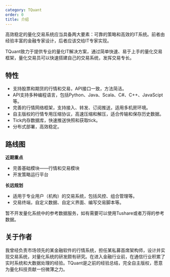 ```yaml
---
category: TQuant
order: 0
title: 介绍
---
```


高效稳定的量化交易系统应当具备两大要素：可靠的策略和高效的IT系统。前者由经验丰富的金融专家设计，后者应该交给IT专家实现。

TQuant致力于提供专业的量化IT解决方案，通过简单快速、易于上手的量化交易框架，量化交易员可以快速搭建自己的交易系统，发挥交易专长。

## 特性

- 支持股票和期货的行情和交易，API接口一致，方法简洁。
- API支持多种编程语言，包括Python、Java、Scala、C#、C++、JavaScipt等。
- 完善的行情网络框架，支持接入、转发、订阅推送，适用多机房环境。
- 自主版权的行情专用压缩协议，高速压缩和解压，适合传输和保存历史数据。
- Tick内存数据库，快速推送快照和获取tick。
- 分布式部署，高效稳定。

## 路线图

**近期重点**

- 完善基础模块——行情和交易模块
- 开发策略运行平台

**长远规划**

- 适用于专业用户（机构）的交易系统，包括风控、组合管理等。
- 交易终端，自定义数据、自定义界面、编写交易脚本等。

暂不开发量化系统中的参考数据服务，如有需要可以使用Tushare或者万得的参考数据。

## 关于作者

我曾经负责市场领先的某金融软件的行情系统，担任某私募首席架构师，设计并实现交易系统，对量化系统的研发颇有研究。在进入金融行业前，在通信行业积累了实时系统和大数据处理的经验。TQuant是之前的经验总结，完全自主版权，愿意为量化科技贡献一份微薄之力。

